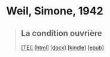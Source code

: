 # Weil, Simone, 1942

> ## La condition ouvrière
>  <a title="Source XML/TEI" class="mime48 tei" href="https://hurlus.github.io/tei/weil-simone1942_condition-ouvriere.xml">[TEI]</a>  <a title="HTML une page" class="mime48 html" href="https://hurlus.github.io/weil-simone1942_condition-ouvriere/weil-simone1942_condition-ouvriere.html">[html]</a>  <a title="Bureautique (LibreOffice, MS.Word)" class="mime48 docx" href="https://hurlus.github.io/weil-simone1942_condition-ouvriere/weil-simone1942_condition-ouvriere.docx">[docx]</a>  <a title="Amazon.kindle" class="mime48 mobi" href="https://hurlus.github.io/weil-simone1942_condition-ouvriere/weil-simone1942_condition-ouvriere.mobi">[kindle]</a>  <a title="EPUB, pour liseuses et téléphones" class="mime48 epub" href="https://hurlus.github.io/weil-simone1942_condition-ouvriere/weil-simone1942_condition-ouvriere.epub">[epub]</a> 
